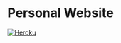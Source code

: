 # Personal Website
[![Heroku](https://heroku-badge.herokuapp.com/?app=heroku-badge&style=flat)](https://heroku-badge.herokuapp.com/projects.html)
